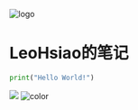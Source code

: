 ![logo](_media/icon.svg)

# LeoHsiao的笔记

```python
print("Hello World!")
```

![](static\img\1.jpg)
![color](#FFFFf0)
